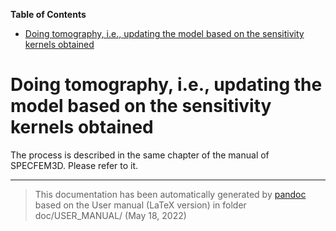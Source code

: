 **Table of Contents**

-   [Doing tomography, i.e., updating the model based on the sensitivity kernels obtained](#doing-tomography-ie-updating-the-model-based-on-the-sensitivity-kernels-obtained)

Doing tomography, i.e., updating the model based on the sensitivity kernels obtained
====================================================================================

The process is described in the same chapter of the manual of SPECFEM3D. Please refer to it.

-----
> This documentation has been automatically generated by [pandoc](http://www.pandoc.org)
> based on the User manual (LaTeX version) in folder doc/USER_MANUAL/
> (May 18, 2022)

